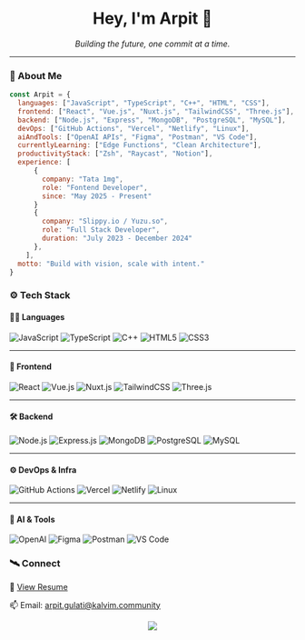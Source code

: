 <h1 align="center">Hey, I'm Arpit 👾</h1>
<p align="center"><em>Building the future, one commit at a time.</em></p>

---

### 🚀 About Me

```js
const Arpit = {
  languages: ["JavaScript", "TypeScript", "C++", "HTML", "CSS"],
  frontend: ["React", "Vue.js", "Nuxt.js", "TailwindCSS", "Three.js"],
  backend: ["Node.js", "Express", "MongoDB", "PostgreSQL", "MySQL"],
  devOps: ["GitHub Actions", "Vercel", "Netlify", "Linux"],
  aiAndTools: ["OpenAI APIs", "Figma", "Postman", "VS Code"],
  currentlyLearning: ["Edge Functions", "Clean Architecture"],
  productivityStack: ["Zsh", "Raycast", "Notion"],
  experience: [
      {
        company: "Tata 1mg",
        role: "Fontend Developer",
        since: "May 2025 - Present"
      }
      {
        company: "Slippy.io / Yuzu.so",
        role: "Full Stack Developer",
        duration: "July 2023 - December 2024"
      },
    ],
  motto: "Build with vision, scale with intent."
}
```
### ⚙️ Tech Stack

#### 🧑‍💻 Languages
![JavaScript](https://img.shields.io/badge/JavaScript-F7DF1E?style=flat&logo=javascript&logoColor=000)
![TypeScript](https://img.shields.io/badge/TypeScript-3178C6?style=flat&logo=typescript&logoColor=fff)
![C++](https://img.shields.io/badge/C++-00599C?style=flat&logo=c%2B%2B&logoColor=white)
![HTML5](https://img.shields.io/badge/HTML5-E34F26?style=flat&logo=html5&logoColor=white)
![CSS3](https://img.shields.io/badge/CSS3-1572B6?style=flat&logo=css3&logoColor=white)

---

#### 🎨 Frontend
![React](https://img.shields.io/badge/React-20232A?style=flat&logo=react)
![Vue.js](https://img.shields.io/badge/Vue.js-4FC08D?style=flat&logo=vue.js)
![Nuxt.js](https://img.shields.io/badge/Nuxt.js-00DC82?style=flat&logo=nuxt.js)
![TailwindCSS](https://img.shields.io/badge/TailwindCSS-0ea5e9?style=flat&logo=tailwindcss)
![Three.js](https://img.shields.io/badge/Three.js-000000?style=flat&logo=three.js)

---

#### 🛠 Backend
![Node.js](https://img.shields.io/badge/Node.js-339933?style=flat&logo=node.js)
![Express.js](https://img.shields.io/badge/Express.js-000000?style=flat&logo=express)
![MongoDB](https://img.shields.io/badge/MongoDB-4EA94B?style=flat&logo=mongodb)
![PostgreSQL](https://img.shields.io/badge/PostgreSQL-316192?style=flat&logo=postgresql)
![MySQL](https://img.shields.io/badge/MySQL-4479A1?style=flat&logo=mysql)

---

#### ⚙️ DevOps & Infra
![GitHub Actions](https://img.shields.io/badge/GitHub%20Actions-2088FF?style=flat&logo=githubactions)
![Vercel](https://img.shields.io/badge/Vercel-000?style=flat&logo=vercel)
![Netlify](https://img.shields.io/badge/Netlify-00C7B7?style=flat&logo=netlify)
![Linux](https://img.shields.io/badge/Linux-FCC624?style=flat&logo=linux)

---

#### 🤖 AI & Tools
![OpenAI](https://img.shields.io/badge/OpenAI-412991?style=flat&logo=openai&logoColor=white)
![Figma](https://img.shields.io/badge/Figma-F24E1E?style=flat&logo=figma&logoColor=white)
![Postman](https://img.shields.io/badge/Postman-FF6C37?style=flat&logo=postman)
![VS Code](https://img.shields.io/badge/VS%20Code-007ACC?style=flat&logo=visualstudiocode)


### 🛰️ Connect

📄 [View Resume](https://docs.google.com/document/d/1T3nIkCaAobdHtfwLOvo6sHtibmbwi6MFVQ_xXH5uXgQ/edit?usp=sharing)

📫 Email: arpit.gulati@kalvim.community


<p align="center"> <img src="https://readme-typing-svg.demolab.com?font=Fira+Code&duration=3000&pause=500&color=00F7FF&center=true&vCenter=true&width=440&lines=I+write+code+that+ships.;I+design+for+scale+and+impact.;I+build+the+future%2C+line+by+line."/> </p> <!-- 🚧 Built with purpose. Styled by curiosity. -->
